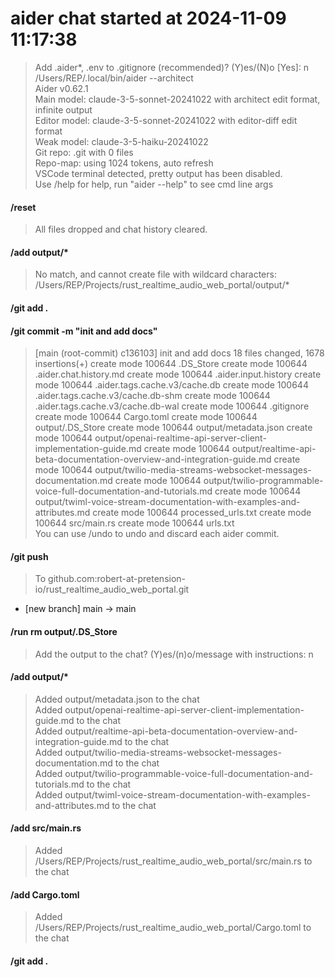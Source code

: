 
# aider chat started at 2024-11-09 11:17:38

> Add .aider*, .env to .gitignore (recommended)? (Y)es/(N)o [Yes]: n  
> /Users/REP/.local/bin/aider --architect  
> Aider v0.62.1  
> Main model: claude-3-5-sonnet-20241022 with architect edit format, infinite output  
> Editor model: claude-3-5-sonnet-20241022 with editor-diff edit format  
> Weak model: claude-3-5-haiku-20241022  
> Git repo: .git with 0 files  
> Repo-map: using 1024 tokens, auto refresh  
> VSCode terminal detected, pretty output has been disabled.  
> Use /help <question> for help, run "aider --help" to see cmd line args  

#### /reset  
> All files dropped and chat history cleared.  

#### /add output/*  
> No match, and cannot create file with wildcard characters: /Users/REP/Projects/rust_realtime_audio_web_portal/output/*  

#### /git add .  
>  

#### /git commit -m "init and add docs"  
> [main (root-commit) c136103] init and add docs
 18 files changed, 1678 insertions(+)
 create mode 100644 .DS_Store
 create mode 100644 .aider.chat.history.md
 create mode 100644 .aider.input.history
 create mode 100644 .aider.tags.cache.v3/cache.db
 create mode 100644 .aider.tags.cache.v3/cache.db-shm
 create mode 100644 .aider.tags.cache.v3/cache.db-wal
 create mode 100644 .gitignore
 create mode 100644 Cargo.toml
 create mode 100644 output/.DS_Store
 create mode 100644 output/metadata.json
 create mode 100644 output/openai-realtime-api-server-client-implementation-guide.md
 create mode 100644 output/realtime-api-beta-documentation-overview-and-integration-guide.md
 create mode 100644 output/twilio-media-streams-websocket-messages-documentation.md
 create mode 100644 output/twilio-programmable-voice-full-documentation-and-tutorials.md
 create mode 100644 output/twiml-voice-stream-documentation-with-examples-and-attributes.md
 create mode 100644 processed_urls.txt
 create mode 100644 src/main.rs
 create mode 100644 urls.txt  
> You can use /undo to undo and discard each aider commit.  

#### /git push  
> To github.com:robert-at-pretension-io/rust_realtime_audio_web_portal.git
 * [new branch]      main -> main  

#### /run rm output/.DS_Store  
> Add the output to the chat?
(Y)es/(n)o/message with instructions: n  

#### /add output/*  
> Added output/metadata.json to the chat  
> Added output/openai-realtime-api-server-client-implementation-guide.md to the chat  
> Added output/realtime-api-beta-documentation-overview-and-integration-guide.md to the chat  
> Added output/twilio-media-streams-websocket-messages-documentation.md to the chat  
> Added output/twilio-programmable-voice-full-documentation-and-tutorials.md to the chat  
> Added output/twiml-voice-stream-documentation-with-examples-and-attributes.md to the chat  

#### /add src/main.rs  
> Added /Users/REP/Projects/rust_realtime_audio_web_portal/src/main.rs to the chat  

#### /add Cargo.toml  
> Added /Users/REP/Projects/rust_realtime_audio_web_portal/Cargo.toml to the chat  

#### /git add .  
